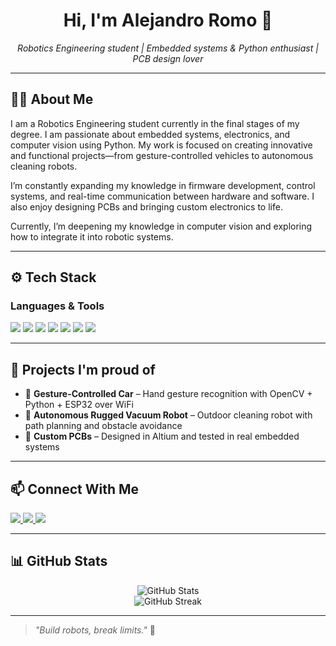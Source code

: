 <h1 align="center">Hi, I'm Alejandro Romo 👋</h1>

<p align="center">
  <em>Robotics Engineering student | Embedded systems & Python enthusiast | PCB design lover</em>
</p>

---

## 👨‍💻 About Me

I am a Robotics Engineering student currently in the final stages of my degree. I am passionate about embedded systems, electronics, and computer vision using Python. My work is focused on creating innovative and functional projects—from gesture-controlled vehicles to autonomous cleaning robots.

I’m constantly expanding my knowledge in firmware development, control systems, and real-time communication between hardware and software. I also enjoy designing PCBs and bringing custom electronics to life.

Currently, I’m deepening my knowledge in computer vision and exploring how to integrate it into robotic systems.

---

## ⚙️ Tech Stack

### Languages & Tools

<span>
  <img src="https://img.shields.io/badge/C/C++-00599C?style=for-the-badge&logo=c&logoColor=white">
  <img src="https://img.shields.io/badge/Python-3776AB?style=for-the-badge&logo=python&logoColor=white">
  <img src="https://img.shields.io/badge/Arduino-00979D?style=for-the-badge&logo=arduino&logoColor=white">
  <img src="https://img.shields.io/badge/ESP32-323232?style=for-the-badge&logo=espressif&logoColor=white">
  <img src="https://img.shields.io/badge/Altium_Designer-A5915F?style=for-the-badge&logo=altiumdesigner&logoColor=white">
  <img src="https://img.shields.io/badge/Git-F05032?style=for-the-badge&logo=git&logoColor=white">
  <img src="https://img.shields.io/badge/Linux-FCC624?style=for-the-badge&logo=linux&logoColor=black">
</span>

---

## 🚀 Projects I'm proud of

- 🤖 **Gesture-Controlled Car** – Hand gesture recognition with OpenCV + Python + ESP32 over WiFi  
- 🧹 **Autonomous Rugged Vacuum Robot** – Outdoor cleaning robot with path planning and obstacle avoidance  
- 🔌 **Custom PCBs** – Designed in Altium and tested in real embedded systems  
---

## 📫 Connect With Me

<a href="https://www.linkedin.com/in/alejandro-orozco-romo" target="_blank">
  <img src="https://img.shields.io/badge/LinkedIn-%230077B5.svg?style=for-the-badge&logo=linkedin&logoColor=white">
</a>
<a href="https://github.com/Alejandro40K">
  <img src="https://img.shields.io/badge/GitHub-%2312100E.svg?style=for-the-badge&logo=github&logoColor=white">
</a>
<a href="mailto:alejandroromo1810@gmail.com">
  <img src="https://img.shields.io/badge/Gmail-D14836?style=for-the-badge&logo=gmail&logoColor=white">
</a>

---

## 📊 GitHub Stats

<p align="center">
  <img src="https://github-readme-stats.vercel.app/api?username=Alejandro40K&show_icons=true&theme=tokyonight&hide_border=true" alt="GitHub Stats" />
  <br>
  <img src="https://github-readme-streak-stats.herokuapp.com/?user=Alejandro40K&theme=material-palenight" alt="GitHub Streak" />
</p>

---

> *"Build robots, break limits."* 🤖
